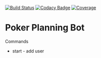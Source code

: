 [![Build Status](https://travis-ci.org/ashavrov/poker-planning-bot.svg?branch=master)](https://travis-ci.org/ashavrov/poker-planning-bot) [![Codacy Badge](https://api.codacy.com/project/badge/Grade/63cfd172892a493a9215b3f69cf9dd33)](https://www.codacy.com?utm_source=github.com&amp;utm_medium=referral&amp;utm_content=ashavrov/poker-planning-bot&amp;utm_campaign=Badge_Grade) [![Coverage](https://sonarcloud.io/api/project_badges/measure?project=jokerPlaningBot%3AjokerPlaningBot&metric=coverage)](https://sonarcloud.io/dashboard?id=jokerPlaningBot%3AjokerPlaningBot)
</br>
# Poker Planning Bot

Commands
*   start - add user
